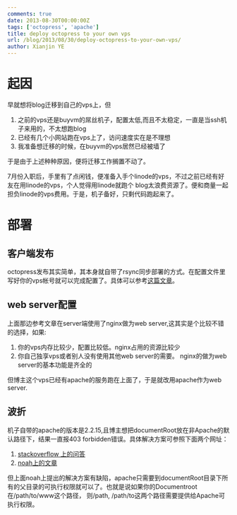 ```yaml
---
comments: true
date: 2013-08-30T00:00:00Z
tags: ['octopress', 'apache']
title: deploy octopress to your own vps
url: /blog/2013/08/30/deploy-octopress-to-your-own-vps/
author: Xianjin YE
---
```


起因
====

早就想将blog迁移到自己的vps上，但

1. 之前的vps还是buyvm的屌丝机子，配置太低,而且不太稳定，一直是当ssh机子来用的，不太想跑blog
2. 已经有几个小网站跑在vps上了，访问速度实在是不理想
3. 我准备想迁移的时候，在buyvm的vps居然已经被墙了

于是由于上述种种原因，便将迁移工作搁置不动了。

7月份入职后，手里有了点闲钱，便准备入手个linode的vps，不过之前已经有好友在用linode的vps，个人觉得用linode就跑个
blog太浪费资源了。便和商量一起担负linode的vps费用。于是，机子备好，只剩代码跑起来了。

部署
====

## 客户端发布
octopress发布其实简单，其本身就自带了rsync同步部署的方式。在配置文件里写好你的vps帐号就可以完成配置了。具体可以参考[这篇文章](http://www.xiaozhou.net/deploy-octopress-to-your-vps-2013-08-13.html)。

## web server配置
上面那边参考文章在server端使用了nginx做为web server,这其实是个比较不错的选择，如果:

1. 你的vps内存比较少，配置比较低。nginx占用的资源比较少
2. 你自己独享vps或者别人没有使用其他web server的需要。 nginx的做为web server的基本功能是齐全的

但博主这个vps已经有apache的服务跑在上面了，于是就改用apache作为web server.

## 波折
机子自带的apache的版本是2.2.15,且博主想把documentRoot放在非Apache的默认路径下，结果一直报403 forbidden错误。具体解决方案可参照下面两个网址：

1. [stackoverflow 上的问答](http://stackoverflow.com/questions/10873295/error-message-forbidden-you-dont-have-permission-to-access-on-this-server)
2. [noah上的文章](http://www.noah.org/wiki/Apache2_VirtualHost_403_error)

但上面noah上提出的解决方案有缺陷，apache只需要到documentRoot目录下所有的父目录的可执行权限就可以了。也就是说如果你的Documentroot在/path/to/www这个路径，
则/path, /path/to这两个路径需要提供给Apache可执行权限。


